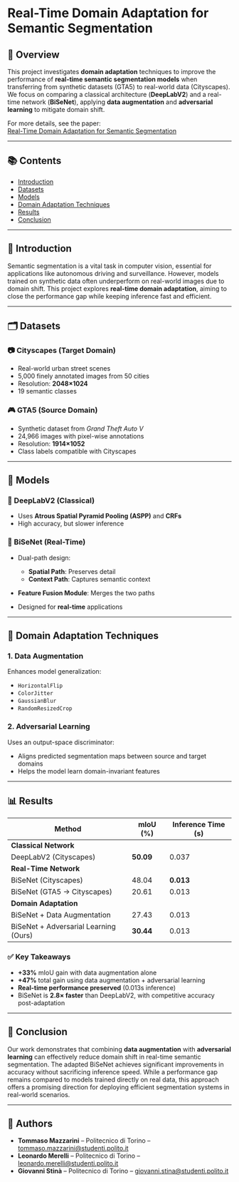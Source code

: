 # Real-Time Domain Adaptation for Semantic Segmentation

## 📌 Overview

This project investigates **domain adaptation** techniques to improve the performance of **real-time semantic segmentation models** when transferring from synthetic datasets (GTA5) to real-world data (Cityscapes). We focus on comparing a classical architecture (**DeepLabV2**) and a real-time network (**BiSeNet**), applying **data augmentation** and **adversarial learning** to mitigate domain shift.

For more details, see the paper:  
[Real-Time Domain Adaptation for Semantic Segmentation](./Real-time_Domain_Adaptation_in_Semantic_Segmentation.pdf)


---

## 📚 Contents

* [Introduction](#introduction)
* [Datasets](#datasets)
* [Models](#models)
* [Domain Adaptation Techniques](#domain-adaptation-techniques)
* [Results](#results)
* [Conclusion](#conclusion)

---

## 🚀 Introduction

Semantic segmentation is a vital task in computer vision, essential for applications like autonomous driving and surveillance. However, models trained on synthetic data often underperform on real-world images due to domain shift. This project explores **real-time domain adaptation**, aiming to close the performance gap while keeping inference fast and efficient.

---

## 🗂️ Datasets

### 📷 Cityscapes (Target Domain)

* Real-world urban street scenes
* 5,000 finely annotated images from 50 cities
* Resolution: **2048×1024**
* 19 semantic classes

### 🎮 GTA5 (Source Domain)

* Synthetic dataset from *Grand Theft Auto V*
* 24,966 images with pixel-wise annotations
* Resolution: **1914×1052**
* Class labels compatible with Cityscapes

---

## 🧠 Models

### 🔹 DeepLabV2 (Classical)

* Uses **Atrous Spatial Pyramid Pooling (ASPP)** and **CRFs**
* High accuracy, but slower inference

### 🔸 BiSeNet (Real-Time)

* Dual-path design:

  * **Spatial Path**: Preserves detail
  * **Context Path**: Captures semantic context
* **Feature Fusion Module**: Merges the two paths
* Designed for **real-time** applications

---

## 🔁 Domain Adaptation Techniques

### 1. **Data Augmentation**

Enhances model generalization:

* `HorizontalFlip`
* `ColorJitter`
* `GaussianBlur`
* `RandomResizedCrop`

### 2. **Adversarial Learning**

Uses an output-space discriminator:

* Aligns predicted segmentation maps between source and target domains
* Helps the model learn domain-invariant features

---

## 📊 Results

| Method                                | mIoU (%)  | Inference Time (s) |
| ------------------------------------- | --------- | ------------------ |
| **Classical Network**                 |           |                    |
| DeepLabV2 (Cityscapes)                | **50.09** | 0.037              |
| **Real-Time Network**                 |           |                    |
| BiSeNet (Cityscapes)                  | 48.04     | **0.013**          |
| BiSeNet (GTA5 → Cityscapes)           | 20.61     | 0.013              |
| **Domain Adaptation**                 |           |                    |
| BiSeNet + Data Augmentation           | 27.43     | 0.013              |
| BiSeNet + Adversarial Learning (Ours) | **30.44** | 0.013              |

### ✅ Key Takeaways

* **+33%** mIoU gain with data augmentation alone
* **+47%** total gain using data augmentation + adversarial learning
* **Real-time performance preserved** (0.013s inference)
* BiSeNet is **2.8× faster** than DeepLabV2, with competitive accuracy post-adaptation

---

## 🧾 Conclusion

Our work demonstrates that combining **data augmentation** with **adversarial learning** can effectively reduce domain shift in real-time semantic segmentation. The adapted BiSeNet achieves significant improvements in accuracy without sacrificing inference speed. While a performance gap remains compared to models trained directly on real data, this approach offers a promising direction for deploying efficient segmentation systems in real-world scenarios.

---

## 👥 Authors

* **Tommaso Mazzarini** – Politecnico di Torino – [tommaso.mazzarini@studenti.polito.it](mailto:tommaso.mazzarini@studenti.polito.it)
* **Leonardo Merelli** – Politecnico di Torino – [leonardo.merelli@studenti.polito.it](mailto:leonardo.merelli@studenti.polito.it)
* **Giovanni Stinà** – Politecnico di Torino – [giovanni.stina@studenti.polito.it](mailto:giovanni.stina@studenti.polito.it)
